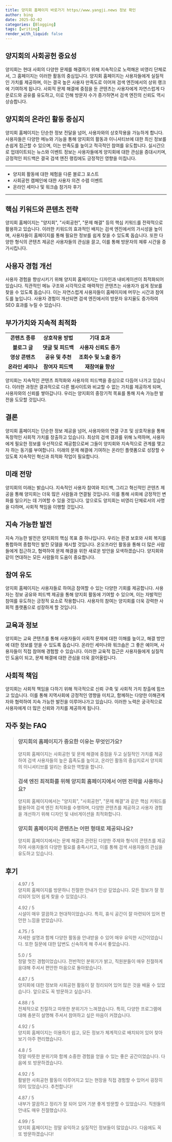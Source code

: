 ```yaml
---
title: 양지회 홈페이지 바로가기 https//www.yangji.news 정보 확인
author: bing
date: 2025-02-02
categories: [Blogging]
tags: [writing]
render_with_liquid: false
---
```



<h2 id='양지회의_사회공헌_중요성'>양지회의 사회공헌 중요성</h2>

<p>양지회는 현대 사회의 다양한 문제를 해결하기 위해 지속적으로 노력해온 비영리 단체로서, 그 홈페이지는 이러한 활동의 중심입니다. 양지회 홈페이지는 사용자들에게 실질적인 가치를 제공하며, 이는 결국 높은 사용자 만족도로 이어져 검색 엔진에서의 상위 랭크에 기여하게 됩니다. 사회적 문제 해결에 중점을 둔 콘텐츠는 사용자에게 자연스럽게 다운로드와 공유를 유도하고, 이로 인해 방문자 수가 증가하면서 검색 엔진의 신뢰도 역시 상승합니다.</p>

<h2 id='양지회의_온라인_활동_중심지'>양지회의 온라인 활동 중심지</h2>

<p>양지회 홈페이지는 단순한 정보 전달을 넘어, 사용자와의 상호작용을 가능하게 합니다. 사용자들은 다양한 메뉴와 기능을 통해 양지회의 활동과 이니셔티브에 대한 최신 정보를 손쉽게 접근할 수 있으며, 이는 만족도를 높이고 적극적인 참여를 유도합니다. 실시간으로 업데이트되는 뉴스와 이벤트 정보는 사용자들에게 양지회에 대한 관심을 증대시키며, 긍정적인 피드백은 결국 검색 엔진 랭킹에도 긍정적인 영향을 미칩니다.</p>

<hr />

<ul>
    <li>양지회 활동에 대한 체험을 다룬 블로그 포스트</li>
    <li>사회공헌 캠페인에 대한 사용자 의견 수렴 이벤트</li>
    <li>온라인 세미나 및 워크숍 참가자 후기</li>
</ul>

<hr />

<h2 id='핵심_키워드와_콘텐츠_전략'>핵심 키워드와 콘텐츠 전략</h2>

<p>양지회 홈페이지는 "양지회", "사회공헌", "문제 해결" 등의 핵심 키워드를 전략적으로 활용하고 있습니다. 이러한 키워드의 효과적인 배치는 검색 엔진에서의 가시성을 높이며, 사용자들이 홈페이지를 통해 필요한 정보를 쉽게 찾을 수 있도록 돕습니다. 또한 다양한 형식의 콘텐츠 제공은 사용자들의 관심을 끌고, 이를 통해 방문자의 체류 시간을 증가시킵니다.</p>

<h2 id='사용자_경험_개선'>사용자 경험 개선</h2>

<p>사용자 경험을 향상시키기 위해 양지회 홈페이지는 디자인과 내비게이션이 최적화되어 있습니다. 직관적인 메뉴 구조와 시각적으로 매력적인 콘텐츠는 사용자가 쉽게 정보를 찾을 수 있도록 돕습니다. 이는 자연스럽게 사용자들이 홈페이지에 머무는 시간과 참여도를 높입니다. 사용자 경험이 개선되면 검색 엔진에서의 방문자 유지율도 증가하여 SEO 효과를 누릴 수 있습니다.</p>

<h2 id='부가가치와_지속적_최적화'>부가가치와 지속적 최적화</h2>

<table>
    <tr>
        <td style="text-align: center; height: 17px;"><b>콘텐츠 종류</b></td>
        <td style="text-align: center; height: 17px;"><b>상호작용 방법</b></td>
        <td style="text-align: center; height: 17px;"><b>기대 효과</b></td>
    </tr>
    <tr>
        <td style="text-align: center; height: 17px;"><b>블로그 글</b></td>
        <td style="text-align: center; height: 17px;"><b>댓글 및 피드백</b></td>
        <td style="text-align: center; height: 17px;"><b>사용자 신뢰도 증가</b></td>
    </tr>
    <tr>
        <td style="text-align: center; height: 17px;"><b>영상 콘텐츠</b></td>
        <td style="text-align: center; height: 17px;"><b>공유 및 추천</b></td>
        <td style="text-align: center; height: 17px;"><b>조회수 및 노출 증가</b></td>
    </tr>
    <tr>
        <td style="text-align: center; height: 17px;"><b>온라인 세미나</b></td>
        <td style="text-align: center; height: 17px;"><b>참여자 피드백</b></td>
        <td style="text-align: center; height: 17px;"><b>재참여율 향상</b></td>
    </tr>
</table>

<p>양지회는 지속적인 콘텐츠 최적화와 사용자의 피드백을 중심으로 다듬어 나가고 있습니다. 이러한 과정은 결과적으로 다른 웹사이트와 비교할 수 없는 가치를 제공하게 되며, 사용자와의 신뢰를 쌓아갑니다. 우리는 양지회의 중장기적 목표를 통해 지속 가능한 발전을 도모할 것입니다.</p>

<h2 id='결론'>결론</h2>

<p>양지회 홈페이지는 단순한 정보 제공을 넘어, 사용자와의 연결 구조 및 상호작용을 통해 독창적인 사회적 가치를 창출하고 있습니다. 최상의 검색 결과를 위해 노력하며, 사용자에게 필요한 정보를 우선적으로 제공함으로써 그들이 양지회와 지속적으로 관계를 맺고자 하는 동기를 부여합니다. 미래의 문제 해결에 기여하는 온라인 플랫폼으로 성장할 수 있도록 지속적인 혁신과 최적화 작업이 필요합니다.</p>

<h2 id='미래_전망'>미래 전망</h2>

<p>양지회의 미래는 밝습니다. 지속적인 사용자 참여와 피드백, 그리고 혁신적인 콘텐츠 제공을 통해 양지회는 더욱 많은 사람들과 연결될 것입니다. 이를 통해 사회에 긍정적인 변화를 일으키는 데 기여할 수 있을 것입니다. 앞으로도 양지회는 비영리 단체로서의 사명을 다하며, 사회적 책임을 이행할 것입니다.</p>

<h2 id='지속가능한_발전'>지속 가능한 발전</h2>

<p>지속 가능한 발전은 양지회의 핵심 목표 중 하나입니다. 우리는 환경 보호와 사회 복지를 통합하여 종합적인 발전 모델을 제시할 것입니다. 온오프라인 활동을 통해 더 많은 사람들에게 접근하고, 협력하여 문제 해결을 위한 새로운 방안을 모색하겠습니다. 양지회와 같이 연대하는 모든 사람들의 도움이 중요합니다.</p>

<h2 id='참여_유도'>참여 유도</h2>

<p>양지회 홈페이지는 사용자들로 하여금 참여할 수 있는 다양한 기회를 제공합니다. 사용자는 정보 공유와 피드백 제공을 통해 양지회 활동에 기여할 수 있으며, 이는 자발적인 참여를 유도하는 긍정적 요소로 작용합니다. 사용자의 참여는 양지회를 더욱 강력한 사회적 플랫폼으로 성장하게 할 것입니다.</p>

<h2 id='교육과_정보'>교육과 정보</h2>

<p>양지회는 교육 콘텐츠를 통해 사용자들이 사회적 문제에 대한 이해를 높이고, 해결 방안에 대한 정보를 얻을 수 있도록 돕습니다. 온라인 세미나와 워크숍은 그 좋은 예이며, 사용자들이 직접 참여해 경험할 수 있습니다. 이러한 교육적 접근은 사용자들에게 실질적인 도움이 되고, 문제 해결에 대한 관심을 더욱 끌어올립니다.</p>

<h2 id='사회적_책임'>사회적 책임</h2>

<p>양지회는 사회적 책임을 다하기 위해 적극적으로 신뢰 구축 및 사회적 가치 창출에 힘쓰고 있습니다. 이를 통해 지역사회에 긍정적인 영향을 미치고, 함께하는 다양한 이해관계자와 협력하여 지속 가능한 발전을 이루어나가고 있습니다. 이러한 노력은 궁극적으로 사용자에게 더 많은 신뢰와 가치를 제공하게 됩니다.</p>


<h2 id='자주_찾는_FAQ'>자주 찾는 FAQ</h2>
<div itemscope="" itemtype="https://schema.org/FAQPage"> 
<blockquote> 
<div itemscope="" itemprop="mainEntity" itemtype="https://schema.org/Question"> 
<h3 itemprop="name">양지회의 홈페이지가 중요한 이유는 무엇인가요?</h3> 
<div itemscope="" itemprop="acceptedAnswer" itemtype="https://schema.org/Answer"> 
<span itemprop="text"> 
<p>양지회 홈페이지는 사회공헌 및 문제 해결에 중점을 두고 실질적인 가치를 제공하여 검색 사용자들의 높은 흡족도를 높이고, 온라인 활동의 중심지로서 양지회의 이니셔티브를 알리는 중요한 역할을 합니다.</p> 
</span> 
</div> 
</div> 
<div itemscope="" itemprop="mainEntity" itemtype="https://schema.org/Question"> 
<h3 itemprop="name">검색 엔진 최적화를 위해 양지회 홈페이지에서 어떤 전략을 사용하나요?</h3> 
<div itemscope="" itemprop="acceptedAnswer" itemtype="https://schema.org/Answer"> 
<span itemprop="text"> 
<p>양지회 홈페이지에서는 "양지회", "사회공헌", "문제 해결"과 같은 핵심 키워드를 활용하여 검색 엔진 최적화를 수행하며, 다양한 콘텐츠를 제공하고 사용자 경험을 개선하기 위해 디자인 및 내비게이션을 최적화합니다.</p> 
</span> 
</div> 
</div> 
<div itemscope="" itemprop="mainEntity" itemtype="https://schema.org/Question"> 
<h3 itemprop="name">양지회 홈페이지의 콘텐츠는 어떤 형태로 제공되나요?</h3> 
<div itemscope="" itemprop="acceptedAnswer" itemtype="https://schema.org/Answer"> 
<span itemprop="text"> 
<p>양지회 홈페이지에서는 문제 해결과 관련된 다양한 주제와 형식의 콘텐츠를 제공하여 사용자들의 다양한 필요를 충족시키고, 이를 통해 검색 사용자들의 관심을 유도하고 있습니다.</p> 
</span> 
</div> 
</div> 
</blockquote> 
</div>
<h2 id='후기'>후기</h2>
<div itemscope itemtype="https://schema.org/Product">
  <blockquote>
  <div itemprop="review" itemscope itemtype="https://schema.org/Review">
      <div itemprop="reviewRating" itemscope itemtype="https://schema.org/Rating"> <span itemprop="ratingValue">4.97</span> / <span itemprop="bestRating">5</span> </div>
      <span itemprop="reviewBody">양지회 홈페이지를 방문하니 친절한 안내가 인상 깊었습니다. 모든 정보가 잘 정리되어 있어 쉽게 찾을 수 있었습니다.</span>
  </div>
  <br>
  <div itemprop="review" itemscope itemtype="https://schema.org/Review">
      <div itemprop="reviewRating" itemscope itemtype="https://schema.org/Rating"> <span itemprop="ratingValue">4.92</span> / <span itemprop="bestRating">5</span> </div>
      <span itemprop="reviewBody">시설이 매우 깔끔하고 현대적이었습니다. 특히, 휴식 공간이 잘 마련되어 있어 편안한 느낌을 받았습니다.</span>
  </div>
  <br>
  <div itemprop="review" itemscope itemtype="https://schema.org/Review">
      <div itemprop="reviewRating" itemscope itemtype="https://schema.org/Rating"> <span itemprop="ratingValue">4.75</span> / <span itemprop="bestRating">5</span> </div>
      <span itemprop="reviewBody">자세한 설명과 함께 다양한 활동을 안내받을 수 있어 매우 유익한 시간이었습니다. 또한 질문에 대한 답변도 신속하게 해 주셔서 좋았습니다.</span>
  </div>
  <br>
  <div itemprop="review" itemscope itemtype="https://schema.org/Review">
      <div itemprop="reviewRating" itemscope itemtype="https://schema.org/Rating"> <span itemprop="ratingValue">5.0</span> / <span itemprop="bestRating">5</span> </div>
      <span itemprop="reviewBody">정말 멋진 경험이었습니다. 전반적인 분위기가 밝고, 직원분들이 매우 친절하게 응대해 주셔서 편안한 마음으로 돌아왔습니다.</span>
  </div>
  <br>
  <div itemprop="review" itemscope itemtype="https://schema.org/Review">
      <div itemprop="reviewRating" itemscope itemtype="https://schema.org/Rating"> <span itemprop="ratingValue">4.87</span> / <span itemprop="bestRating">5</span> </div>
      <span itemprop="reviewBody">양지회에 대한 정보와 사회공헌 활동이 잘 정리되어 있어 많은 것을 배울 수 있었습니다. 앞으로도 꼭 방문하고 싶습니다.</span>
  </div>
  <br>
  <div itemprop="review" itemscope itemtype="https://schema.org/Review">
      <div itemprop="reviewRating" itemscope itemtype="https://schema.org/Rating"> <span itemprop="ratingValue">4.88</span> / <span itemprop="bestRating">5</span> </div>
      <span itemprop="reviewBody">전체적으로 친절하고 따뜻한 분위기가 느껴졌습니다. 특히, 다양한 프로그램에 대해 충분히 설명해 주셔서 참여하고 싶은 마음이 커졌습니다.</span>
  </div>
  <br>
  <div itemprop="review" itemscope itemtype="https://schema.org/Review">
      <div itemprop="reviewRating" itemscope itemtype="https://schema.org/Rating"> <span itemprop="ratingValue">4.92</span> / <span itemprop="bestRating">5</span> </div>
      <span itemprop="reviewBody">양지회 홈페이지는 이용하기 쉽고, 모든 정보가 체계적으로 배치되어 있어 찾아보기 아주 편리했습니다.</span>
  </div>
  <br>
  <div itemprop="review" itemscope itemtype="https://schema.org/Review">
      <div itemprop="reviewRating" itemscope itemtype="https://schema.org/Rating"> <span itemprop="ratingValue">4.8</span> / <span itemprop="bestRating">5</span> </div>
      <span itemprop="reviewBody">정말 따뜻한 분위기와 함께 소중한 경험을 얻을 수 있는 좋은 공간이었습니다. 다음에 또 방문하겠습니다.</span>
  </div>
  <br>
  <div itemprop="review" itemscope itemtype="https://schema.org/Review">
      <div itemprop="reviewRating" itemscope itemtype="https://schema.org/Rating"> <span itemprop="ratingValue">4.92</span> / <span itemprop="bestRating">5</span> </div>
      <span itemprop="reviewBody">활발한 사회공헌 활동이 이루어지고 있는 현장을 직접 경험할 수 있어서 굉장히 의미 있었습니다. 추천합니다!</span>
  </div>
  <br>
  <div itemprop="review" itemscope itemtype="https://schema.org/Review">
      <div itemprop="reviewRating" itemscope itemtype="https://schema.org/Rating"> <span itemprop="ratingValue">4.87</span> / <span itemprop="bestRating">5</span> </div>
      <span itemprop="reviewBody">내부가 깔끔하고 정리가 잘 되어 있어 기분 좋게 방문할 수 있었습니다. 직원들의 안내도 매우 친절했습니다.</span>
  </div>
  <br>
  <div itemprop="review" itemscope itemtype="https://schema.org/Review">
      <div itemprop="reviewRating" itemscope itemtype="https://schema.org/Rating"> <span itemprop="ratingValue">4.99</span> / <span itemprop="bestRating">5</span> </div>
      <span itemprop="reviewBody">양지회 홈페이지는 정말 유익하고 실질적인 정보들이 많았습니다. 다음에도 꼭 또 방문하겠습니다!</span>
  </div>
  </blockquote>
</div>
